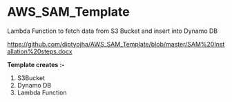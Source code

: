 # AWS_SAM_Template
Lambda Function to fetch data from S3 Bucket and insert into Dynamo DB


https://github.com/diptyojha/AWS_SAM_Template/blob/master/SAM%20Installation%20steps.docx


 **Template creates :-**
 1. S3Bucket
 2. Dynamo DB
 3. Lambda Function
 
